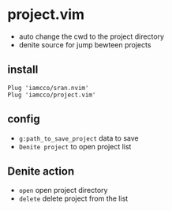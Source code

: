 # project.vim

- auto change the cwd to the project directory
- denite source for jump bewteen projects

## install

```viml
Plug 'iamcco/sran.nvim'
Plug 'iamcco/project.vim'
```

## config

- `g:path_to_save_project` data to save
- `Denite project` to open project list

## Denite action

- `open` open project directory
- `delete` delete project from the list
